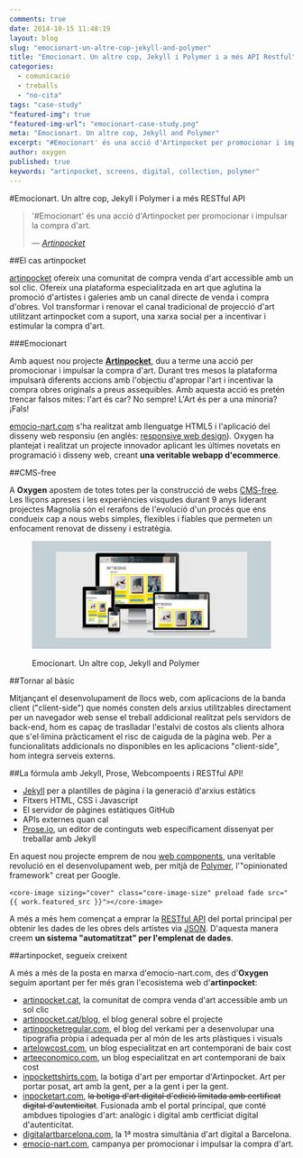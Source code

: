 ```yaml
---
comments: true
date: 2014-10-15 11:48:19
layout: blog
slug: "emocionart-un-altre-cop-jekyll-and-polymer"
title: "Emocionart. Un altre cop, Jekyll i Polymer i a més API Restful"
categories: 
  - comunicació
  - treballs
  - "no-cita"
tags: "case-study"
"featured-img": true
"featured-img-url": "emocionart-case-study.png"
meta: "Emocionart. Un altre cop, Jekyll and Polymer"
excerpt: "#Emocionart' és una acció d'Artinpocket per promocionar i impulsar la compra d'art."
author: oxygen
published: true
keywords: "artinpocket, screens, digital, collection, polymer"
---
```


#Emocionart. Un altre cop, Jekyll i Polymer i a més RESTful API


>'#Emocionart' és una acció d'Artinpocket per promocionar i impulsar la compra d'art.<footer>&mdash; <cite><a href="{{ page.url }}" title="{{ page.title }}">Artinpocket</a></cite></footer>

##El cas artinpocket

[artinpocket](/artipocket-la-comunitat-de-compra-venda-d-art-accessible-amb-un-sol-clic/ "Artinpocket, la comunitat de compra venda d'art accessible amb un sol clic") ofereix una comunitat de compra venda d'art accessible amb un sol clic. Ofereix una plataforma especialitzada en art que aglutina la promoció d'artistes i galeries amb un canal directe de venda i compra d'obres. Vol transformar i renovar el canal tradicional de projecció d'art utilitzant artinpocket com a suport, una xarxa social per a incentivar i estimular la compra d'art.

###Emocionart

Amb aquest nou projecte **[Artinpocket](http://www.artinpocket.cat/)**, duu a terme una acció per promocionar i impulsar la compra d'art. Durant tres mesos la plataforma impulsarà diferents accions amb l'objectiu d'apropar l'art i incentivar la compra obres originals a preus assequibles. Amb aquesta acció es pretén trencar falsos mites: l'art és car? No sempre! L'Art és per a una minoria? ¡Fals!

[emocio-nart.com](http://www.emocio-nart.com/ "#Emocionart &middot; Descubre, emociónate y compra obras de arte ") s'ha realitzat amb llenguatge HTML5 i l'aplicació del disseny web responsiu (en anglès: [responsive web design](http://en.wikipedia.org/wiki/Responsive_web_design "Responsive web desgin - Wikipedia the free encyclopedia")). Oxygen ha plantejat i realitzat un projecte innovador aplicant les últimes novetats en programació i disseny web, creant **una veritable webapp d'ecommerce**.

##CMS-free

A **Oxygen** apostem de totes totes per la construcció de webs [CMS-free](/oxygen-un-web-cms-free). Les lliçons apreses i les experiències visqudes durant 9 anys liderant projectes Magnolia són el rerafons de l'evolució d'un procés que ens condueix cap a nous webs simples, flexibles i fiables que permeten un enfocament renovat de disseny i estratègia.

<figure class="hidden-xs hidden-sm ox_animate_when_almost_visible ox_right-to-left"><img src="/assets/img/emocionart-full-width-snapshot.png" /><figcaption><p>Emocionart. Un altre cop, Jekyll and Polymer</p></figcaption></figure>

##Tornar al bàsic

Mitjançant el desenvolupament de llocs web, com aplicacions de la banda client ("client-side") que només consten dels arxius utilitzables directament per un navegador web sense el treball addicional realitzat pels servidors de back-end, hom es capaç de traslladar l'estalvi de costos als clients alhora que s'el·limina pràcticament el risc de caiguda de la pàgina web. Per a funcionalitats addicionals no disponibles en les aplicacions "client-side", hom integra serveis externs.

##La fórmula amb Jekyll, Prose, Webcompoents i RESTful API!

- [Jekyll](http://jekyllrb.com/ "Jekyll &bull; Simple, blog-aware, static sites") per a plantilles de pàgina i la generació d'arxius estàtics
- Fitxers HTML, CSS i Javascript
- El servidor de pàgines estàtiques GitHub
- APIs externes quan cal
- [Prose.io](http://prose.io/ "Prose &middot; A Content Editor for GitHub"), un editor de continguts web específicament dissenyat per treballar amb Jekyll

En aquest nou projecte emprem de nou [web components](http://webcomponents.org/ "WebComponents.org"), una veritable revolució en el desenvolupament web, per mitjà de [Polymer](http://www.polymer-project.org/ "Welcome - Polymer"), l'"opinionated framework" creat per Google.

<pre><code>&#60;core-image sizing="cover" class="core-image-size" preload fade src="&#123;&#123; work.featured_src &#125;&#125;"&#62;&#60;/core-image&#62;</code></pre>

A més a més hem començat a emprar la [RESTful API](http://en.wikipedia.org/wiki/Representational_state_transfer "Representational state transfer - Wikipedia, the free encyclopedia") del portal principal per obtenir les dades de les obres dels artistes via [JSON](http://en.wikipedia.org/wiki/JSON "JSON - Wikipedia, the free encyclopedia"). D'aquesta manera creem **un sistema "automatitzat" per l'emplenat de dades**. 

##artinpocket, segueix creixent

A més a més de la posta en marxa d'emocio-nart.com, des d'**Oxygen** seguim aportant per fer més gran l'ecosistema web d'**artinpocket**:

- [artinpocket.cat](http://www.artinpocket.cat/), la comunitat de compra venda d'art accessible amb un sol clic
- [artinpocket.cat/blog](http://www.artinpocket.cat/blog/), el blog general sobre el projecte
- [artinpocketregular.com](http://www.artinpocketregular.com/), el blog del verkami per a desenvolupar una tipografia pròpia i adequada per al món de les arts plàstiques i visuals
- [artelowcost.com](http://www.artelowcost.com/), un blog especialitzat en art contemporani de baix cost
- [arteeconomico.com](http://www.arteeconomico.com/), un blog especialitzat en art contemporani de baix cost
- [inpockettshirts.com](http://www.inpockettshirts.com/), la botiga d'art per emportar d'Artinpocket. Art per portar posat, art amb la gent, per a la gent i per la gent.
- [inpocketart.com](http://www.inpocketart.com/), ~~la botiga d'art digital d'edició limitada amb certificat digital d'autenticitat~~. Fusionada amb el portal principal, que conté ambdues tipologies d'art: analògic i digital amb certficiat digital d'autenticitat.
- [digitalartbarcelona.com](http://www.digitalartbarcelona.com/), la 1ª mostra simultània d'art digital a Barcelona.
- [emocio-nart.com](http://www.emocio-nart.com/), campanya per promocionar i impulsar la compra d'art.